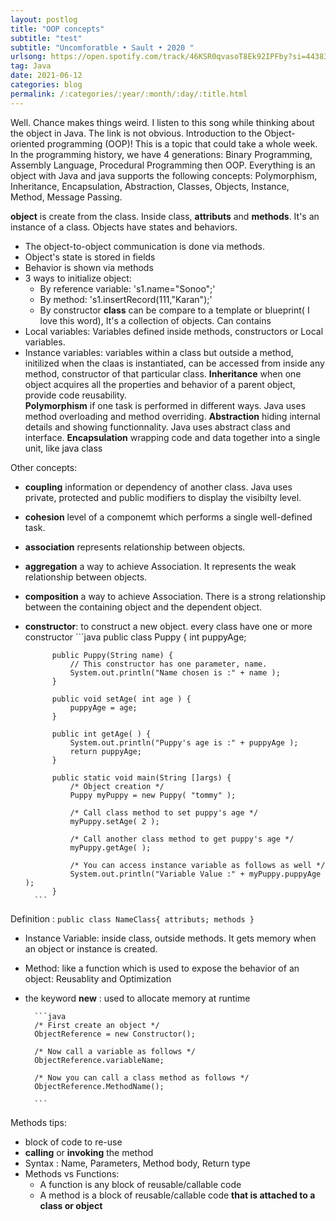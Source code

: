 ```yaml
---
layout: postlog
title: "OOP concepts"
subtitle: "test"
subtitle: "Uncomforatble • Sault • 2020 "
urlsong: https://open.spotify.com/track/46KSR0qvasoT8Ek92IPFby?si=443837f32ec34cf2
tag: Java
date: 2021-06-12
categories: blog
permalink: /:categories/:year/:month/:day/:title.html
---
```

Well. 
Chance makes things weird. I listen to this song while thinking about the object in Java. The link is not obvious. 
Introduction to the Object-oriented programming (OOP)! This is a topic that could take a whole week. In the programming history, we have 4 generations: Binary Programming, Assembly Language, Procedural Programming then OOP. Everything is an object with Java and java supports the following concepts: Polymorphism, Inheritance, Encapsulation, Abstraction, Classes, Objects, Instance, Method, Message Passing.  


**object** is create from the class. Inside class, **attributs** and **methods**.  It's an instance of a class. Objects have states and behaviors.  
- The object-to-object communication is done via methods.  
- Object's state is stored in fields
- Behavior is shown via methods 
- 3 ways to initialize object:
  - By reference variable: 's1.name="Sonoo";'
  - By method: 's1.insertRecord(111,"Karan");'
  - By constructor
**class** can be compare to a template or blueprint( I love this word), It's a collection of objects. 
Can contains 
- Local variables: Variables defined inside methods, constructors or Local variables. 
- Instance variables: variables within a class but outside a method, initilized when the claas is instantiated, can be accessed from inside any method, constructor of that particular class.
**Inheritance** when one object acquires all the properties and behavior of a parent object, provide code reusability.  
**Polymorphism** if one task is performed in different ways. Java uses method overloading and method overriding.
**Abstraction** hiding internal details and showing functionnality. Java uses abstract class and interface.
**Encapsulation** wrapping code and data together into a single unit, like java class

Other concepts:
- **coupling** information or dependency of another class. Java uses private, protected and public modifiers to display the visibilty level.
- **cohesion** level of a componemt which performs a single well-defined task. 
- **association** represents relationship between objects. 
- **aggregation** a way to achieve Association. It represents the weak relationship between objects.
- **composition** a way to achieve Association. There is a strong relationship between the containing object and the dependent object.
- **constructor**: to construct a new object. every class have one or more  constructor
		```java
			public class Puppy {
			int puppyAge;

			public Puppy(String name) {
				// This constructor has one parameter, name.
				System.out.println("Name chosen is :" + name );
			}

			public void setAge( int age ) {
				puppyAge = age;
			}

			public int getAge( ) {
				System.out.println("Puppy's age is :" + puppyAge );
				return puppyAge;
			}

			public static void main(String []args) {
				/* Object creation */
				Puppy myPuppy = new Puppy( "tommy" );

				/* Call class method to set puppy's age */
				myPuppy.setAge( 2 );

				/* Call another class method to get puppy's age */
				myPuppy.getAge( );

				/* You can access instance variable as follows as well */
				System.out.println("Variable Value :" + myPuppy.puppyAge );
			}
		```


Definition : `public class NameClass{ attributs; methods }`
- Instance Variable: inside class, outside methods. It gets memory when an object or instance is created.
- Method: like a function which is used to expose the behavior of an object: Reusablity and Optimization
- the keyword **new** : used to allocate memory at runtime
  
		```java
		/* First create an object */
		ObjectReference = new Constructor();

		/* Now call a variable as follows */
		ObjectReference.variableName;

		/* Now you can call a class method as follows */
		ObjectReference.MethodName();

		```


Methods tips:
- block of code to re-use
- **calling** or **invoking** the method
- Syntax : Name, Parameters, Method body, Return type
- Methods vs Functions:
    - A function is any block of reusable/callable code
    - A method is a block of reusable/callable code **that is attached to a class or object**
